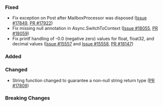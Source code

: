 ### Fixed

* Fix exception on Post after MailboxProcessor was disposed ([Issue #17849](https://github.com/dotnet/fsharp/issues/17849), [PR #17922](https://github.com/dotnet/fsharp/pull/17922))
* Fix missing null annotation in Async.SwitchToContext ([Issue #18055](https://github.com/dotnet/fsharp/issues/18055), [PR #18059](https://github.com/dotnet/fsharp/pull/18059))
* Fix printf handling of -0.0 (negative zero) values for float, float32, and decimal values ([Issue #15557](https://github.com/dotnet/fsharp/issues/15557) and [Issue #15558](https://github.com/dotnet/fsharp/issues/15558), [PR #18147](https://github.com/dotnet/fsharp/pull/18147))

### Added

### Changed
* String function changed to guarantee a non-null string return type ([PR #17809](https://github.com/dotnet/fsharp/pull/17809))


### Breaking Changes

